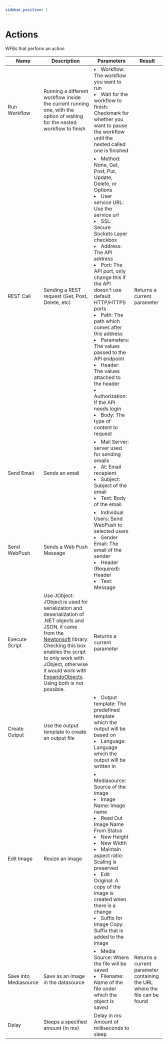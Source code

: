 ```yaml
---
sidebar_position: 1
---
```


# Actions

WFBs that perform an action

| Name                  | Description                                                                                                                                                                                                                                                                                                                                                                                             | Parameters                                                                                                                                                                                                                                                                                                                                                                                                                                                                                                                                            | Result                                                                     |
| --------------------- | ------------------------------------------------------------------------------------------------------------------------------------------------------------------------------------------------------------------------------------------------------------------------------------------------------------------------------------------------------------------------------------------------------- | ----------------------------------------------------------------------------------------------------------------------------------------------------------------------------------------------------------------------------------------------------------------------------------------------------------------------------------------------------------------------------------------------------------------------------------------------------------------------------------------------------------------------------------------------------- | -------------------------------------------------------------------------- |
| Run Workflow          | Running a different workflow inside the current running one, with the option of waiting for the nested workflow to finish                                                                                                                                                                                                                                                                               | <li>Workflow: The workflow you want to run</li><li>Wait for the workflow to finish: Checkmark for whether you want to pause the workflow until the nested called one is finished</li>                                                                                                                                                                                                                                                                                                                                                                 |                                                                            |
| REST Call             | Sending a REST request (Get, Post, Delete, etc)                                                                                                                                                                                                                                                                                                                                                         | <li>Method: None, Get, Post, Put, Update, Delete, or Options</li><li>User service URL: Use the service url</li><li>SSL: Secure Sockets Layer checkbox</li><li>Address: The API address</li><li>Port: The API port, only change this if the API doesn't use default HTTP/HTTPS ports</li><li>Path: The path which comes after this address</li><li>Parameters: The values passed to the API endpoint</li><li>Header: The values attached to the header</li><li>Authorization: If the API needs login</li><li>Body: The type of content to request</li> | Returns a current parameter                                                |
| Send Email            | Sends an email                                                                                                                                                                                                                                                                                                                                                                                          | <li>Mail Server: server used for sending emails</li><li>At: Email recepient </li><li>Subject: Subject of the email </li><li>Text: Body of the email </li>                                                                                                                                                                                                                                                                                                                                                                                             |                                                                            |
| Send WebPush          | Sends a Web Push Message                                                                                                                                                                                                                                                                                                                                                                                | <li>Individual Users: Send WebPush to selected users </li><li>Sender Email: The email of the sender </li><li>Header (Required): Header </li><li>Text: Message </li>                                                                                                                                                                                                                                                                                                                                                                                   |                                                                            |
| Execute Script        | Use JObject: JObject is used for serialization and deserialization of .NET objects and JSON, it came from the [Newtonsoft](https://www.newtonsoft.com/json) library. Checking this box enables the script to only work with JObject, otherwise it would work with [ExpandoObjects](https://learn.microsoft.com/en-us/dotnet/api/system.dynamic.expandoobject?view=net-7.0). Using both is not possible. | Returns a current parameter                                                                                                                                                                                                                                                                                                                                                                                                                                                                                                                           |
| Create Output         | Use the output template to create an output file                                                                                                                                                                                                                                                                                                                                                        | <li>Output template: The predefined template which the output will be based on </li><li>Language: Language which the output will be written in</li>                                                                                                                                                                                                                                                                                                                                                                                                   |                                                                            |
| Edit Image            | Resize an image                                                                                                                                                                                                                                                                                                                                                                                         | <li>Mediasource: Source of the image </li><li>Image Name: Image name </li><li>Read Out Image Name From Status </li><li>New Height</li><li>New Width</li><li>Maintain aspect ratio: Scaling is preserved </li><li>Edit Original: A copy of the image is created when there is a change </li><li>Suffix for Image Copy: Suffix that is added to the image </li>                                                                                                                                                                                         |                                                                            |
| Save Into Mediasource | Save as an image in the datasource                                                                                                                                                                                                                                                                                                                                                                      | <li>Media Source: Where the file will be saved </li><li>Filename: Name of the file under which the object is saved </li>                                                                                                                                                                                                                                                                                                                                                                                                                              | Returns a current parameter containing the URL where the file can be found |
| Delay                 | Sleeps a specified amount (in ms)                                                                                                                                                                                                                                                                                                                                                                       | Delay in ms: Amount of milliseconds to sleep                                                                                                                                                                                                                                                                                                                                                                                                                                                                                                          |                                                                            |

